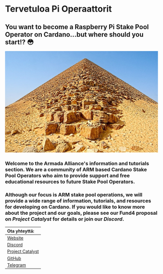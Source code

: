 # Tervetuloa Pi Operaattorit

## You want to become a Raspberry Pi Stake Pool Operator on Cardano...but where should you start!?  😳

![](.gitbook/assets/download-6-.jpeg)

### **Welcome to the Armada Alliance's information and tutorials section.** We are a community of ARM based Cardano Stake Pool Operators who aim to provide support and free educational resources to future Stake Pool Operators.

### Although our focus is ARM stake pool operations, we will provide a wide range of information, tutorials, and resources for developing on Cardano. If you would like to know more about the project and our goals, please see our Fund4 proposal on _Project Catalyst_ for details or join our _Discord_.

| Ota yhteyttä:                                                                                          |
|:------------------------------------------------------------------------------------------------------ |
| [Website](https://armada-alliance.com)                                                                 |
| [Discord](https://discord.com/channels/815680220827746364/815680224460931074)                          |
| [Project Catalyst ](https://cardano.ideascale.com/a/dtd/ARMing-Cardano/340480-48088#idea-tab-comments) |
| [GitHub](https://github.com/armada-alliance)                                                           |
| [Telegram](https://t.me/joinchat/FeKTCBu-pn5OUZUz4joF2w)                                               |

